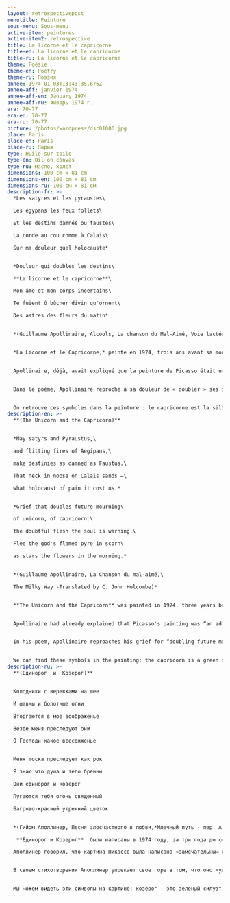 ```yaml
---
layout: retrospectivepost
menutitle: Peinture
sous-menu: Sous-menu
active-item: peintures
active-item2: retrospective
title: La licorne et le capricorne
title-en: La licorne et le capricorne
title-ru: La licorne et le capricorne
theme: Poésie
theme-en: Poetry
theme-ru: Поэзия
annee: 1974-01-03T13:43:35.676Z
annee-aff: janvier 1974
annee-aff-en: January 1974
annee-aff-ru: январь 1974 г.
era: 70-77
era-en: 70-77
era-ru: 70-77
picture: /photos/wordpress/dsc01006.jpg
place: Paris
place-en: Paris
place-ru: Париж
type: Huile sur toile
type-en: Oil on canvas
type-ru: масло, холст
dimensions: 100 cm x 81 cm
dimensions-en: 100 cm x 81 cm
dimensions-ru: 100 см x 81 см
description-fr: >-
  *Les satyres et les pyraustes\

  Les égypans les feux follets\

  Et les destins damnés ou faustes\

  La corde au cou comme à Calais\

  Sur ma douleur quel holocauste*


  *Douleur qui doubles les destins\

  **La licorne et le capricorne**\

  Mon âme et mon corps incertains\

  Te fuient ô bûcher divin qu'ornent\

  Des astres des fleurs du matin*


  *(Guillaume Apollinaire, Alcools, La chanson du Mal-Aimé, Voie lactée)*


  *La Licorne et le Capricorne,* peinte en 1974, trois ans avant sa mort, fait partie des peintures les plus achevées de Montlaur. La technique qu’il a acquise lui permet d’exprimer sur la toile ce qu’il ne pouvait dire avec des mots. Il écrit :  « (La peinture) m’apparut comme le moyen justement de dire ces choses importantes dont nous ne pouvions parler ». Il rajoute : « je ne comprends pas \[que les gens] ne puissent deviner toute la détresse qui est là, sous les yeux, comme elle était à la guerre : la clameur, la mort, l’amour, la trahison, le mensonge et la peur. Et beaucoup plus encore que je ne puis dire, mais que je sais faire. Je dis bien : je sais faire. » (*Petits écrits de nuit*)


  Apollinaire, déjà, avait expliqué que la peinture de Picasso était un « admirable langage que nulle littérature ne peut indiquer, car nos mots sont faits d’avance. Hélas ! » (*Journal intime*). 


  Dans le poème, Apollinaire reproche à sa douleur de « doubler » ses destins, c’est-à-dire de faire fuir son âme – la licorne – de son corps – le capricorne. La douleur étant l’amour, bûcher divin qui dure toute la nuit (des astres aux fleurs).


  On retrouve ces symboles dans la peinture : le capricorne est la silhouette verte, vue de profil, en haut et à gauche du tableau. La licorne a la forme d’un cœur, rouge, bleu et blanc à droite du centre de la peinture. La douleur-bûcher est la tache de lumière jaune-vif et rouge dans le quart supérieur droit. On devine une forme (un cheval noir ?) et des créatures difficilement identifiables dans le bas du tableau.
description-en: >-
  **(The Unicorn and the Capricorn)**


  *May satyrs and Pyraustus,\

  and flitting fires of Aegipans,\

  make destinies as damned as Faustus.\

  That neck in noose on Calais sands —\

  what holocaust of pain it cost us.*


  *Grief that doubles future mourning\

  of unicorn, of capricorn:\

  the doubtful flesh the soul is warning.\

  Flee the god's flamed pyre in scorn\

  as stars the flowers in the morning.*


  *(Guillaume Apollinaire, La Chanson du mal-aimé,\

  The Milky Way -Translated by C. John Holcombe)*


  **The Unicorn and the Capricorn** was painted in 1974, three years before Montlaur's death. It is one of his most completed paintings. The technique he has acquired allows him to express on the canvas what he could not say in words. He writes: “\[Painting] appeared to me as the way to say those important things that we could not talk about.” He adds: “I do not understand \[that people] cannot guess all the distress which is there, before their eyes, as it was during the war: clamor, death, love, betrayal, lie and fear. And much more that I cannot say, but this is what I know how to do. I repeat: I know how to do.” (*Petits Écrits de Nuit*)


  Apollinaire had already explained that Picasso's painting was “an admirable language that no literature can explain, for our words are made in advance. Alas!” (*Journal intime*)


  In his poem, Apollinaire reproaches his grief for “doubling future mourning”, that is to say for scaring away his soul – the unicorn – from his body – the capricorn. Grief is love, a divine pyre that lasts all night (from stars to flowers).


  We can find these symbols in the painting: the capricorn is a green silhouette, seen in profile at the top and to the left of the painting. The unicorn is smaller, it is shaped like a heart, red, blue and white to the right of the center of the painting. The pyre-grief is the bright yellow and red spot of light in the upper right quadrant. We can guess a shape (a black horse?) and creatures that are difficult to identify at the bottom of the painting.
description-ru: >-
  **(Единорог  и  Козерог)**


  Колодники с веревками на шее

  И фавны и болотные огни

  Вторгаются в мое воображенье

  Везде меня преследуют они 

  О Господи какое всесожженье


  Меня тоска преследует как рок

  Я знаю что душа и тело бренны

  Они единорог и козерог

  Пугаются тебя огонь священный

  Багрово-красный утренний цветок


  *(Гийом Аполлинер, Песня злосчастного в любви,*Млечный путь - пер. А. Давыдова*)*

   **Единорог и Козерог**  были написаны в 1974 году, за три года до смерти Монлора. Это одна из самых совершенных его картин. Освоенная художественная техника позволяет ему выразить на холсте то, что он не мог сказать словами. Он пишет: «\[Живопись] казалась мне способом сказать те важные вещи, о которых мы не могли говорить». Он добавляет: «Я не понимаю, почему люди не могут разгадать все, что находится перед их глазами, как это было во время войны: шум, смерть, любовь, предательство, ложь и страх. И многое другое, чего я не могу сказать, но это то, что я могу изобразить. Повторяю: я знаю, как это сделать на холсте». ( *Petits Écrits de Nuit - "Ночные заметки"*)

  Аполлинер говорил, что картина Пикассо была написана «замечательным языком, который никакая литература не может объяснить, потому что наши слова сделаны заранее. Увы!" ( *Дневник* )


  В своем стихотворении Аполлинер упрекает свое горе в том, что оно «удваивает скорбь о будущем», то есть отпугивает его душу - единорога - от тела - козерога. Горе - это любовь, божественный костер, который длится всю ночь (от звезд до цветов).


  Мы можем видеть эти символы на картине: козерог - это зеленый силуэт, видимый в профиль вверху и слева. Единорог меньше по размеру, он имеет форму сердца, красного, синего и белого цветов (справа от центра картины). Костер (горе, тоска) – это ярко-желто-красное пятно света в правом верхнем квадрате. Мы можем угадать какие-то фигуры (например, похожую на черного коня и существ, которых сложно идентифицировать, в нижней части картины).
---
```

